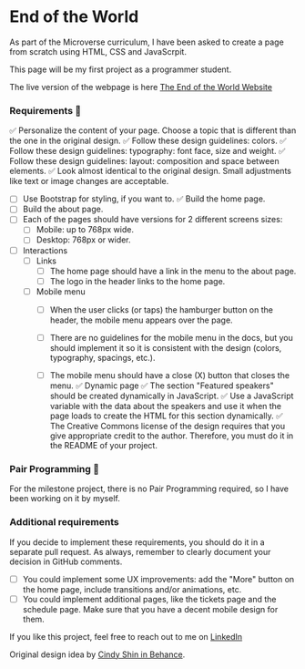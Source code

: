 # End of the World

As part of the Microverse curriculum, I have been asked to create a page from scratch using HTML, CSS and JavaScrpit. 

This page will be my first project as a programmer student. 

The live version of the webpage is here [The End of the World Website](https://benjp009.github.io/end-of-the-world/)

### Requirements 🚀
✅ Personalize the content of your page. Choose a topic that is different than the one in the original design.
✅ Follow these design guidelines:  colors.
✅ Follow these design guidelines:  typography: font face, size and weight.
✅ Follow these design guidelines:  layout: composition and space between elements.
✅ Look almost identical to the original design. Small adjustments like text or image changes are acceptable.
- [ ] Use Bootstrap for styling, if you want to.
✅ Build the home page.
- [ ] Build the about page.
- [ ] Each of the pages should have versions for 2 different screens sizes:
  - [ ] Mobile: up to 768px wide.
  - [ ] Desktop: 768px or wider.
- [ ] Interactions
  - [ ] Links
    - [ ] The home page should have a link in the menu to the about page.
    - [ ] The logo in the header links to the home page.
  - [ ] Mobile menu
    - [ ] When the user clicks (or taps) the hamburger button on the header, the mobile menu appears over the page.
    - [ ] There are no guidelines for the mobile menu in the docs, but you should implement it so it is consistent with the design (colors, typography, spacings, etc.).
    - [ ] The mobile menu should have a close (X) button that closes the menu.
✅ Dynamic page
  ✅ The section "Featured speakers" should be created dynamically in JavaScript.
  ✅ Use a JavaScript variable with the data about the speakers and use it when the page loads to create the HTML for this section dynamically.
✅ The Creative Commons license of the design requires that you give appropriate credit to the author. Therefore, you must do it in the README of your project.


### Pair Programming 🎳

For the milestone project, there is no Pair Programming required, so I have been working on it by myself. 

### Additional requirements

If you decide to implement these requirements, you should do it in a separate pull request. As always, remember to clearly document your decision in GitHub comments.
- [ ] You could implement some UX improvements: add the "More" button on the home page, include transitions and/or animations, etc.
- [ ] You could implement additional pages, like the tickets page and the schedule page. Make sure that you have a decent mobile design for them.

If you like this project, feel free to reach out to me on [LinkedIn](http://linkedin.com/en/benjaminpatin)

Original design idea by [Cindy Shin in Behance](https://www.behance.net/adagio07).


